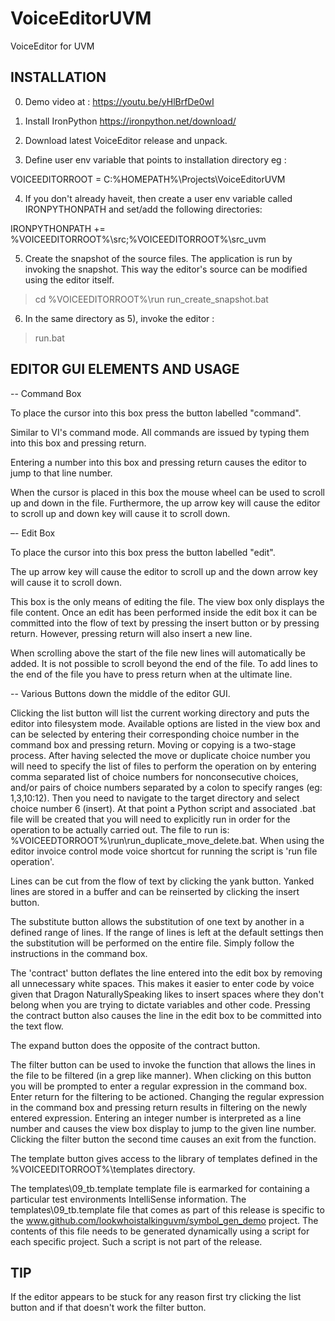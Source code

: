# VoiceEditorUVM

VoiceEditor for UVM

## INSTALLATION

0) Demo video at : 
https://youtu.be/yHlBrfDe0wI 

1. Install IronPython https://ironpython.net/download/

2. Download latest VoiceEditor release and unpack.

3. Define user env variable that points to installation directory eg :

VOICEEDITORROOT = C:%HOMEPATH%\Projects\VoiceEditorUVM

4. If you don't already haveit, then create a user env variable called IRONPYTHONPATH 
   and set/add the following directories:
   
IRONPYTHONPATH += %VOICEEDITORROOT%\src;%VOICEEDITORROOT%\src_uvm

5. Create the snapshot of the source files. The application is run by
   invoking the snapshot. This way the editor's source can be modified
   using the editor itself.

> cd %VOICEEDITORROOT%\run 
> run_create_snapshot.bat

6. In the same directory as 5), invoke the editor : 

> run.bat


## EDITOR GUI ELEMENTS AND USAGE


-- Command Box

To place the cursor into this box press the button labelled "command".

Similar to VI's command mode. All commands are issued by typing them into this box and pressing return.

Entering a number into this box and pressing return causes the editor to jump to that line number.

When the cursor is placed in this box the mouse wheel can be used to scroll up and down in the file. Furthermore, the up arrow key will cause the editor to scroll up and down key will cause it to scroll down.


–- Edit Box

To place the cursor into this box press the button labelled "edit".

The up arrow key will cause the editor to scroll up and the down arrow key will cause it to scroll down.

This box is the only means of editing the file. The view box only displays the file content. Once an edit has been performed inside the edit box it can be committed into the flow of text by pressing the insert button or by pressing return. However, pressing return will also insert a new line.

When scrolling above the start of the file new lines will automatically be added. It is not possible to scroll beyond the end of the file. To add lines to the end of the file you have to press return when at the ultimate line.


-- Various Buttons down the middle of the editor GUI.

Clicking the list button will list the current working directory and puts the editor into filesystem mode. Available options are listed in the view box and can be selected by entering their corresponding choice number in the command box and pressing return. Moving or copying is a two-stage process. After having selected the move or duplicate choice number you will need to specify the list of files to perform the operation on by entering comma separated list of choice numbers for nonconsecutive choices, and/or pairs of choice numbers separated by a colon to specify ranges (eg: 1,3,10:12). Then you need to navigate to the target directory and select choice number 6 (insert). At that point a Python script and associated .bat file will be created that you will need to explicitly run in order for the operation to be actually carried out. The file to run is: %VOICEEDTORROOT%\run\run_duplicate_move_delete.bat. When using the editor invoice control mode voice shortcut for running the script is 'run file operation'.


Lines can be cut from the flow of text by clicking the yank button. Yanked lines are stored in a buffer and can be reinserted by clicking the insert button.

The substitute button allows the substitution of one text by another in a defined range of lines. If the range of lines is left at the default settings then the substitution will be performed on the entire file. Simply follow the instructions in the command box.

The 'contract' button deflates the line entered into the edit box by removing all unnecessary white spaces. This makes it easier to enter code by voice given that Dragon NaturallySpeaking likes to insert spaces where they don't belong when you are trying to dictate variables and other code. Pressing the contract button also causes the line in the edit box to be committed into the text flow.

The expand button does the opposite of the contract button.

The filter button can be used to invoke the function that allows the lines in the file to be filtered (in a grep like manner). When clicking on this button you will be prompted to enter a regular expression in the command box. Enter return for the filtering to be actioned. Changing the regular expression in the command box and pressing return results in filtering on the newly entered expression. Entering an integer number is interpreted as a line number and causes the view box display to jump to the given line number. Clicking the filter button the second time causes an exit from the function. 

The template button gives access to the library of templates defined in the %VOICEEDITORROOT%\templates directory.

The templates\09_tb.template template file is earmarked for containing a particular test environments IntelliSense information. The templates\09_tb.template file that comes as part of this release is specific to the www.github.com/lookwhoistalkinguvm/symbol_gen_demo project. The contents of this file needs to be generated dynamically using a script for each specific project. Such a script is not part of the release.



## TIP

If the editor appears to be stuck for any reason first try clicking the list button and if that doesn't work the filter button.





   
